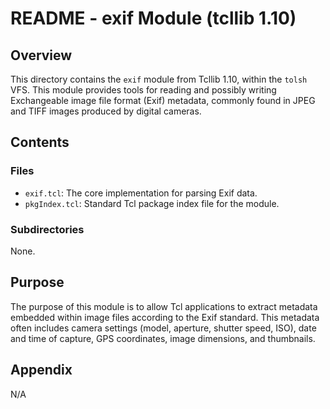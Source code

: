 # README - exif Module (tcllib 1.10)

## Overview

This directory contains the `exif` module from Tcllib 1.10, within the `tolsh` VFS. This module provides tools for reading and possibly writing Exchangeable image file format (Exif) metadata, commonly found in JPEG and TIFF images produced by digital cameras.

## Contents

### Files

- `exif.tcl`: The core implementation for parsing Exif data.
- `pkgIndex.tcl`: Standard Tcl package index file for the module.

### Subdirectories

None.

## Purpose

The purpose of this module is to allow Tcl applications to extract metadata embedded within image files according to the Exif standard. This metadata often includes camera settings (model, aperture, shutter speed, ISO), date and time of capture, GPS coordinates, image dimensions, and thumbnails.

## Appendix

N/A 